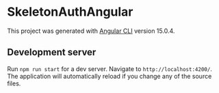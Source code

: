 # SkeletonAuthAngular

This project was generated with [Angular CLI](https://github.com/angular/angular-cli) version 15.0.4.

## Development server

Run `npm run start` for a dev server. Navigate to `http://localhost:4200/`. The application will automatically reload if you change any of the source files.
